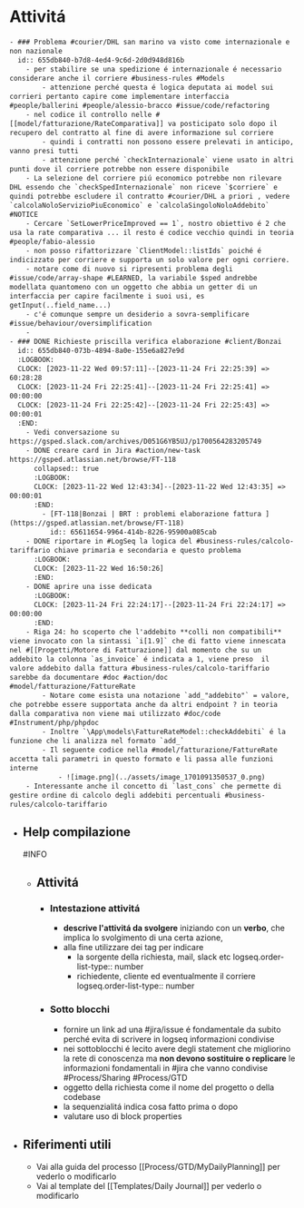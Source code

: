 # Attivitá
	- ### Problema #courier/DHL san marino va visto come internazionale e non nazionale
	  id:: 655db840-b7d8-4ed4-9c6d-2d0d948d816b
		- per stabilire se una spedizione é internazionale é necessario considerare anche il corriere #business-rules #Models
			- attenzione perché questa é logica deputata ai model sui corrieri pertanto capire come implementare interfaccia #people/ballerini #people/alessio-bracco #issue/code/refactoring
		- nel codice il controllo nelle #[[model/fatturazione/RateComparativa]] va posticipato solo dopo il recupero del contratto al fine di avere informazione sul corriere
			- quindi i contratti non possono essere prelevati in anticipo, vanno presi tutti
			- attenzione perché `checkInternazionale` viene usato in altri punti dove il corriere potrebbe non essere disponibile
		- La selezione del corriere piú economico potrebbe non rilevare DHL essendo che `checkSpedInternazionale` non riceve `$corriere` e quindi potrebbe escludere il contratto #courier/DHL a priori , vedere `calcolaNoloServizioPiuEconomico` e `calcolaSingoloNoloAddebito` #NOTICE
		- Cercare `SetLowerPriceImproved == 1`, nostro obiettivo é 2 che usa la rate comparativa ... il resto é codice vecchio quindi in teoria #people/fabio-alessio
		- non posso rifattorizzare `ClientModel::listIds` poiché é indicizzato per corriere e supporta un solo valore per ogni corriere.
		- notare come di nuovo si ripresenti problema degli #issue/code/array-shape #LEARNED, la variabile $sped andrebbe modellata quantomeno con un oggetto che abbia un getter di un interfaccia per capire facilmente i suoi usi, es getInput(..field_name...)
		- c'é comunque sempre un desiderio a sovra-semplificare #issue/behaviour/oversimplification
		-
	- ### DONE Richieste priscilla verifica elaborazione #client/Bonzai
	  id:: 655db840-073b-4894-8a0e-155e6a827e9d
	  :LOGBOOK:
	  CLOCK: [2023-11-22 Wed 09:57:11]--[2023-11-24 Fri 22:25:39] =>  60:28:28
	  CLOCK: [2023-11-24 Fri 22:25:41]--[2023-11-24 Fri 22:25:41] =>  00:00:00
	  CLOCK: [2023-11-24 Fri 22:25:42]--[2023-11-24 Fri 22:25:43] =>  00:00:01
	  :END:
		- Vedi conversazione su https://gsped.slack.com/archives/D051G6YB5UJ/p1700564283205749
		- DONE creare card in Jira #action/new-task https://gsped.atlassian.net/browse/FT-118
		  collapsed:: true
		  :LOGBOOK:
		  CLOCK: [2023-11-22 Wed 12:43:34]--[2023-11-22 Wed 12:43:35] =>  00:00:01
		  :END:
			- [FT-118|Bonzai | BRT : problemi elaborazione fattura ](https://gsped.atlassian.net/browse/FT-118)
			  id:: 65611654-9964-414b-8226-95900a085cab
		- DONE riportare in #LogSeq la logica del #business-rules/calcolo-tariffario chiave primaria e secondaria e questo problema
		  :LOGBOOK:
		  CLOCK: [2023-11-22 Wed 16:50:26]
		  :END:
		- DONE aprire una isse dedicata
		  :LOGBOOK:
		  CLOCK: [2023-11-24 Fri 22:24:17]--[2023-11-24 Fri 22:24:17] =>  00:00:00
		  :END:
		- Riga 24: ho scoperto che l'addebito **colli non compatibili** viene invocato con la sintassi `i[1.9]` che di fatto viene innescata nel #[[Progetti/Motore di Fatturazione]] dal momento che su un addebito la colonna `as_invoice` é indicata a 1, viene preso  il valore addebito dalla fattura #business-rules/calcolo-tariffario sarebbe da documentare #doc #action/doc #model/fatturazione/FattureRate
			- Notare come esista una notazione `add_"addebito"` = valore, che potrebbe essere supportata anche da altri endpoint ? in teoria dalla comparativa non viene mai utilizzato #doc/code #Instrument/php/phpdoc
			- Inoltre `\App\models\FattureRateModel::checkAddebiti` é la funzione che li analizza nel formato `add_`
			- Il seguente codice nella #model/fatturazione/FattureRate accetta tali parametri in questo formato e li passa alle funzioni interne
				- ![image.png](../assets/image_1701091350537_0.png)
		- Interessante anche il concetto di `last_cons` che permette di gestire ordine di calcolo degli addebiti percentuali #business-rules/calcolo-tariffario
- ## Help compilazione
  #INFO
	- ## Attivitá
		- ### Intestazione attivitá
			- **descrive l'attivitá da svolgere** iniziando con un **verbo**, che implica lo svolgimento di una certa azione,
			- alla fine utilizzare dei tag per indicare
				- la sorgente della richiesta, mail, slack etc
				  logseq.order-list-type:: number
				- richiedente, cliente ed eventualmente il corriere
				  logseq.order-list-type:: number
		- ### Sotto blocchi
			- fornire un link ad una #jira/issue é fondamentale da subito perché evita di scrivere in logseq informazioni condivise
			- nei sottoblocchi é lecito avere degli statement che migliorino la rete di conoscenza ma **non devono sostituire o replicare** le informazioni fondamentali in #jira che vanno condivise #Process/Sharing #Process/GTD
			- oggetto della richiesta come il nome del progetto o della codebase
			- la sequenzialitá indica cosa fatto prima o dopo
			- valutare uso di block properties
- ## Riferimenti utili
	- Vai alla guida del processo [[Process/GTD/MyDailyPlanning]] per vederlo o modificarlo
	- Vai al template del [[Templates/Daily Journal]] per vederlo o modificarlo